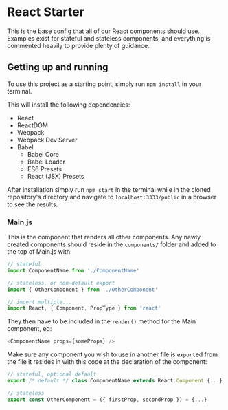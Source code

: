 React Starter
==
This is the base config that all of our React components should use. Examples exist for stateful and stateless components, and everything is commented heavily to provide plenty of guidance.

## Getting up and running

To use this project as a starting point, simply run `npm install` in your terminal.

This will install the following dependencies:

* React
* ReactDOM
* Webpack
* Webpack Dev Server
* Babel
  * Babel Core
  * Babel Loader
  * ES6 Presets
  * React (JSX) Presets

After installation simply run `npm start` in the terminal while in the cloned repository's directory and navigate to `localhost:3333/public` in a browser to see the results.

### Main.js
This is the component that renders all other components. Any newly created components should reside in the `components/` folder and added to the top of Main.js with:

```javascript
// stateful
import ComponentName from './ComponentName'

// stateless, or non-default export
import { OtherComponent } from './OtherComponent'

// import multiple...
import React, { Component, PropType } from 'react'
```

They then have to be included in the `render()` method for the Main component, eg:

```javascript
<ComponentName props={someProps} />
```

Make sure any component you wish to use in another file is `export`ed from the file it resides in with this code at the declaration of the component:

```javascript
// stateful, optional default
export /* default */ class ComponentName extends React.Component {...}

// stateless
export const OtherComponent = ({ firstProp, secondProp }) = {...}
```
